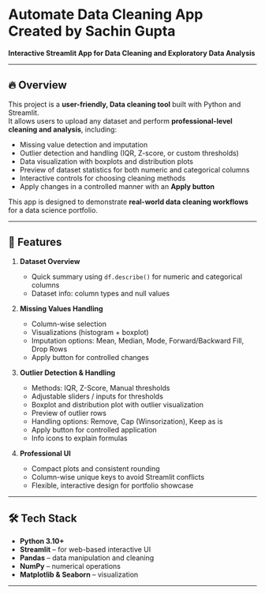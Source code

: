 # Automate Data Cleaning App Created by Sachin Gupta

**Interactive Streamlit App for Data Cleaning and Exploratory Data Analysis**

---

## 🔥 Overview

This project is a **user-friendly, Data cleaning tool** built with Python and Streamlit.  
It allows users to upload any dataset and perform **professional-level cleaning and analysis**, including:  

- Missing value detection and imputation  
- Outlier detection and handling (IQR, Z-score, or custom thresholds)  
- Data visualization with boxplots and distribution plots  
- Preview of dataset statistics for both numeric and categorical columns  
- Interactive controls for choosing cleaning methods  
- Apply changes in a controlled manner with an **Apply button**  

This app is designed to demonstrate **real-world data cleaning workflows** for a data science portfolio.

---

## 🚀 Features

1. **Dataset Overview**  
   - Quick summary using `df.describe()` for numeric and categorical columns  
   - Dataset info: column types and null values  

2. **Missing Values Handling**  
   - Column-wise selection  
   - Visualizations (histogram + boxplot)  
   - Imputation options: Mean, Median, Mode, Forward/Backward Fill, Drop Rows  
   - Apply button for controlled changes  

3. **Outlier Detection & Handling**  
   - Methods: IQR, Z-Score, Manual thresholds  
   - Adjustable sliders / inputs for thresholds  
   - Boxplot and distribution plot with outlier visualization  
   - Preview of outlier rows  
   - Handling options: Remove, Cap (Winsorization), Keep as is  
   - Apply button for controlled application  
   - Info icons to explain formulas  

4. **Professional UI**  
   - Compact plots and consistent rounding  
   - Column-wise unique keys to avoid Streamlit conflicts  
   - Flexible, interactive design for portfolio showcase  

---

## 🛠 Tech Stack

- **Python 3.10+**  
- **Streamlit** – for web-based interactive UI  
- **Pandas** – data manipulation and cleaning  
- **NumPy** – numerical operations  
- **Matplotlib & Seaborn** – visualization 

---


